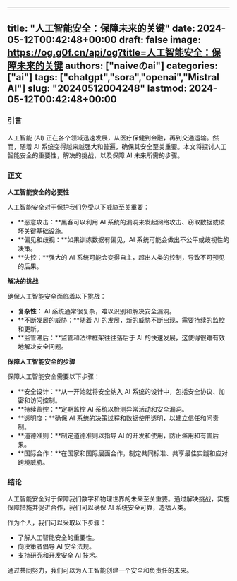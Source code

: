 
---
title: "人工智能安全：保障未来的关键"
date: 2024-05-12T00:42:48+00:00
draft: false
image: https://og.g0f.cn/api/og?title=人工智能安全：保障未来的关键
authors: ["naiveのai"]
categories: ["ai"]
tags: ["chatgpt","sora","openai","Mistral AI"]
slug: "20240512004248"
lastmod: 2024-05-12T00:42:48+00:00
---
### 引言

人工智能 (AI) 正在各个领域迅速发展，从医疗保健到金融，再到交通运输。然而，随着 AI 系统变得越来越强大和普遍，确保其安全至关重要。本文将探讨人工智能安全的重要性，解决的挑战，以及保障 AI 未来所需的步骤。

### 正文

**人工智能安全的必要性**

人工智能安全对于保护我们免受以下威胁至关重要：

* **恶意攻击：**黑客可以利用 AI 系统的漏洞来发起网络攻击、窃取数据或破坏关键基础设施。
* **偏见和歧视：**如果训练数据有偏见，AI 系统可能会做出不公平或歧视性的决策。
* **失控：**强大的 AI 系统可能会变得自主，超出人类的控制，导致不可预见的后果。

**解决的挑战**

确保人工智能安全面临着以下挑战：

* **复杂性：** AI 系统通常很复杂，难以识别和解决安全漏洞。
* **不断发展的威胁：**随着 AI 的发展，新的威胁不断出现，需要持续的监控和更新。
* **监管滞后：**监管和法律框架往往落后于 AI 的快速发展，这使得很难有效地解决安全问题。

**保障人工智能安全的步骤**

保障人工智能安全需要以下步骤：

* **安全设计：**从一开始就将安全纳入 AI 系统的设计中，包括安全协议、加密和访问控制。
* **持续监控：**定期监控 AI 系统以检测异常活动和安全漏洞。
* **透明度：**确保 AI 系统的决策过程和数据使用透明，以建立信任和问责制。
* **道德准则：**制定道德准则以指导 AI 的开发和使用，防止滥用和有害后果。
* **国际合作：**在国家和国际层面合作，制定共同标准、共享最佳实践和应对跨境威胁。

### 结论

人工智能安全对于保障我们数字和物理世界的未来至关重要。通过解决挑战，实施保障措施并促进合作，我们可以确保 AI 系统安全可靠，造福人类。

作为个人，我们可以采取以下步骤：

* 了解人工智能安全的重要性。
* 向决策者倡导 AI 安全法规。
* 支持研究和开发安全 AI 技术。

通过共同努力，我们可以为人工智能创建一个安全和负责任的未来。